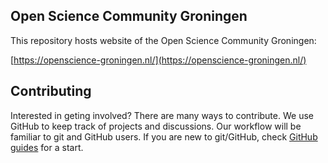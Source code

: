 Open Science Community Groningen
---

This repository hosts website of the Open Science Community Groningen:

[https://openscience-groningen.nl/](https://openscience-groningen.nl/)

## Contributing

Interested in geting involved? There are many ways to contribute. We
use GitHub to keep track of projects and discussions. Our workflow
will be familiar to git
and GitHub users. If you are new to git/GitHub, check
[GitHub guides](https://guides.github.com/) for a start.

